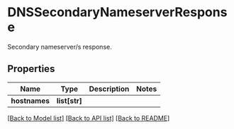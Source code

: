 # DNSSecondaryNameserverResponse

Secondary nameserver/s response.
## Properties
Name | Type | Description | Notes
------------ | ------------- | ------------- | -------------
**hostnames** | **list[str]** |  | 

[[Back to Model list]](../README.md#documentation-for-models) [[Back to API list]](../README.md#documentation-for-api-endpoints) [[Back to README]](../README.md)


